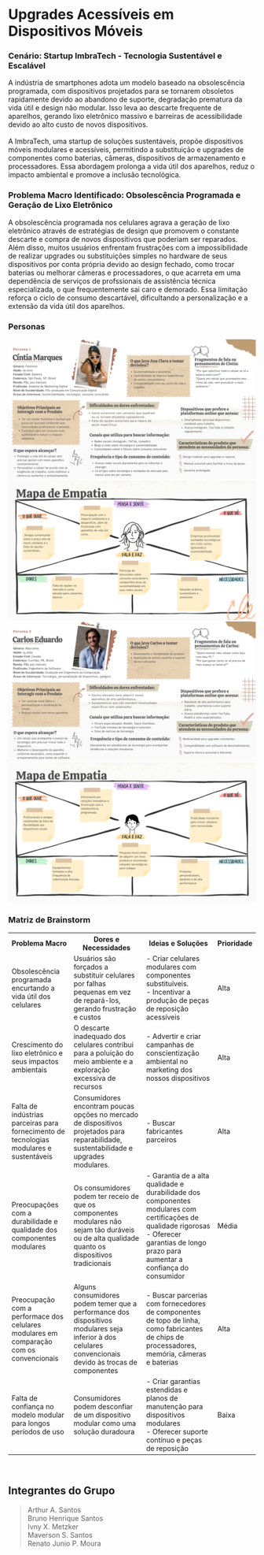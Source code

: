 # Upgrades Acessíveis em Dispositivos Móveis

### Cenário: Startup ImbraTech - Tecnologia Sustentável e Escalável

A indústria de smartphones adota um modelo baseado na obsolescência programada, com dispositivos projetados para se tornarem obsoletos rapidamente devido ao abandono de suporte, degradação prematura da vida útil e design não modular. Isso leva ao descarte frequente de aparelhos, gerando lixo eletrônico massivo e barreiras de acessibilidade devido ao alto custo de novos dispositivos.
<br> <br>
A ImbraTech, uma startup de soluções sustentáveis, propõe dispositivos móveis modulares e acessíveis, permitindo a substituição e upgrades de componentes como baterias, câmeras, dispositivos de armazenamento e processadores. Essa abordagem prolonga a vida útil dos aparelhos, reduz o impacto ambiental e promove a inclusão tecnológica.


### Problema Macro Identificado: Obsolescência Programada e Geração de Lixo Eletrônico

A obsolescência programada nos celulares agrava a geração de lixo eletrônico através de estratégias de design que promovem o constante descarte e compra de novos dispositivos que poderiam ser reparados. Além disso, muitos usuários enfrentam frustrações com a impossibilidade de realizar upgrades ou substituições simples no hardware de seus dispositivos por conta própria devido ao design fechado, como trocar baterias ou melhorar câmeras e processadores, o que acarreta em uma dependência de serviços de profssionais de assistência técnica especializada, o que frequentemente sai caro e demorado. Essa limitação reforça o ciclo de consumo descartável, dificultando a personalização e a extensão da vida útil dos aparelhos.


### Personas

<img src="assets/4.png">
<img src="assets/5.png">
<img src="assets/6.png">
<img src="assets/7.png">

### Matriz de Brainstorm

<table>
    <tr>
        <th>Problema Macro</th>
        <th>Dores e Necessidades</th>
        <th>Ideias e Soluções</th>
        <th>Prioridade</th>
    </tr>
    <tr>
        <td>Obsolescência programada encurtando a vida útil dos celulares</td>
        <td>Usuários são forçados a substituir celulares por falhas pequenas em vez de repará-los, gerando frustração e custos</td>
        <td>- Criar celulares modulares com componentes substituíveis. <br> - Incentivar a produção de peças de reposição acessíveis
        </td>
        <td> Alta
        </td>
    </tr>
    <tr>
        <td>Crescimento do lixo eletrônico e seus impactos ambientais</td>
        <td>O descarte inadequado dos celulares contribui para a poluição do meio ambiente e a exploração excessiva de recursos</td>
        <td>- Advertir e criar campanhas de conscientização ambiental no marketing dos nossos dispositivos</td>
        <td>Alta</td>
    </tr>
    <tr>
        <td>Falta de indústrias parceiras para fornecimento de tecnologias modulares e sustentáveis</td>
        <td>Consumidores encontram poucas opções no mercado de dispositivos projetados para reparabilidade, sustentabilidade e upgrades modulares.</td>
        <td>- Buscar fabricantes parceiros</td>
        <td>Alta</td>
    </tr>
    <tr>
        <td>Preocupações com a durabilidade e qualidade dos componentes modulares</td>
        <td>Os consumidores podem ter receio de que os componentes modulares não sejam tão duráveis ou de alta qualidade quanto os dispositivos tradicionais</td>
        <td>- Garantia de a alta qualidade e durabilidade dos componentes modulares com certificações de qualidade rigorosas <br> - Oferecer garantias de longo prazo para aumentar a confiança do consumidor</td>
        <td>Média</td>
    </tr>
    <tr>
        <td>Preocupação com a performace dos celulares modulares em comparação com os convencionais</td>
        <td>Alguns consumidores podem temer que a performance dos dispositivos modulares seja inferior à dos celulares convencionais devido às trocas de componentes</td>
        <td>- Buscar parcerias com fornecedores de componentes de topo de linha, como fabricantes de chips de processadores, memória, câmeras e baterias</td>
        <td>Alta</td>
    </tr>
    <tr>
        <td>Falta de confiança no modelo modular para longos períodos de uso</td>
        <td>Consumidores podem desconfiar de um dispositivo modular como uma solução duradoura</td>
        <td>- Criar garantias estendidas e planos de manutenção para dispositivos modulares <br>
- Oferecer suporte contínuo e peças de reposição</td>
        <td>Baixa</td>
    </tr>
</table>
<br>

## Integrantes do Grupo
> Arthur A. Santos <br>
Bruno Henrique Santos <br>
Ivny X. Metzker <br>
Maverson S. Santos <br>
Renato Junio P. Moura

